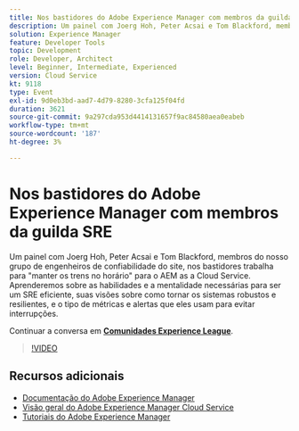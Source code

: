 ```yaml
---
title: Nos bastidores do Adobe Experience Manager com membros da guilda SRE
description: Um painel com Joerg Hoh, Peter Acsai e Tom Blackford, membros do nosso grupo de engenheiros de confiabilidade do site, nos bastidores trabalha para "manter os trens no horário" para o AEM as a Cloud Service. Aprenderemos sobre as habilidades e a mentalidade necessárias para ser um SRE eficiente, suas visões sobre como tornar os sistemas robustos e resilientes, e o tipo de métricas e alertas que eles usam para evitar interrupções.
solution: Experience Manager
feature: Developer Tools
topic: Development
role: Developer, Architect
level: Beginner, Intermediate, Experienced
version: Cloud Service
kt: 9118
type: Event
exl-id: 9d0eb3bd-aad7-4d79-8280-3cfa125f04fd
duration: 3621
source-git-commit: 9a297cda953d4414131657f9ac84580aea0eabeb
workflow-type: tm+mt
source-wordcount: '187'
ht-degree: 3%

---
```


# Nos bastidores do Adobe Experience Manager com membros da guilda SRE

Um painel com Joerg Hoh, Peter Acsai e Tom Blackford, membros do nosso grupo de engenheiros de confiabilidade do site, nos bastidores trabalha para &quot;manter os trens no horário&quot; para o AEM as a Cloud Service. Aprenderemos sobre as habilidades e a mentalidade necessárias para ser um SRE eficiente, suas visões sobre como tornar os sistemas robustos e resilientes, e o tipo de métricas e alertas que eles usam para evitar interrupções.

Continuar a conversa em **[Comunidades Experience League](https://adobe.ly/2WoCVOU)**.

>[!VIDEO](https://video.tv.adobe.com/v/337527/?quality=12&learn=on&hidetitle=true)

## Recursos adicionais

- [Documentação do Adobe Experience Manager](https://experienceleague.adobe.com/docs/experience-manager-cloud-service.html?lang=pt-BR)
- [Visão geral do Adobe Experience Manager Cloud Service](https://experienceleague.adobe.com/docs/experience-manager-cloud-service/overview/home.html)
- [Tutoriais do Adobe Experience Manager](https://experienceleague.adobe.com/docs/experience-manager-tutorials.html)
